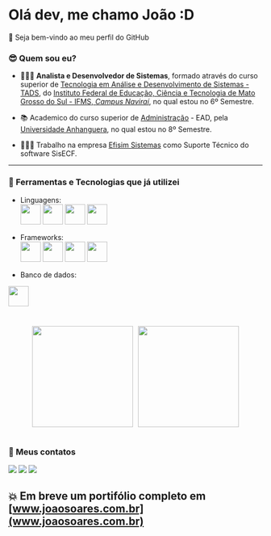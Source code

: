 # Olá dev, me chamo João :D
:tada: Seja bem-vindo ao meu perfil do GitHub

### :sunglasses: Quem sou eu?
* 👨🏻‍💻 **Analista e Desenvolvedor de Sistemas**, formado através do curso superior de [Tecnologia em Análise e Desenvolvimento de Sistemas - TADS](https://www.ifms.edu.br/cursos/graduacao/analise-e-desenvolvimento-de-sistemas), do [Instituto Federal de Educação, Ciência e Tecnologia de Mato Grosso do Sul - IFMS, _Campus Naviraí_](https://ifms.edu.br/campi/campus-navirai), no qual estou no 6º Semestre.

* 📚  Academico do curso superior de [Administração](https://www.anhanguera.com/curso/administracao/) - EAD, pela [Universidade Anhanguera](https://www.anhanguera.com/), no qual estou no 8º Semestre.

* 👷🏼‍♂️ Trabalho na empresa [Efisim Sistemas](https://efisim.com.br/) como Suporte Técnico do software SisECF.

---

### :hammer: Ferramentas e Tecnologias que já utilizei
* Linguagens: <br/>
<img loading="lazy" src="https://cdn.jsdelivr.net/gh/devicons/devicon/icons/javascript/javascript-original.svg" width="40" height="40"/> <img loading="lazy" src="https://cdn.jsdelivr.net/gh/devicons/devicon/icons/typescript/typescript-original.svg" width="40" height="40"/> <img loading="lazy" src="https://cdn.jsdelivr.net/gh/devicons/devicon/icons/java/java-original-wordmark.svg" width="40" height="40"/>   <img loading="lazy" src="https://cdn.jsdelivr.net/gh/devicons/devicon/icons/css3/css3-original-wordmark.svg" width="40" height="40"/> 

* Frameworks: <br/>
<img loading="lazy" src="https://cdn.jsdelivr.net/gh/devicons/devicon/icons/bootstrap/bootstrap-plain.svg" width="40" height="40"/> <img loading="lazy" src="https://cdn.jsdelivr.net/gh/devicons/devicon/icons/react/react-original.svg" width="40" height="40"/> <img loading="lazy" src="https://cdn.jsdelivr.net/gh/devicons/devicon/icons/spring/spring-original.svg" width="40" height="40"/> <img loading="lazy" src="https://cdn.jsdelivr.net/gh/devicons/devicon/icons/angularjs/angularjs-original.svg" width="40" height="40"/>

* Banco de dados: <br/>
<img loading="lazy" src="https://cdn.jsdelivr.net/gh/devicons/devicon/icons/postgresql/postgresql-original.svg" width="40" height="40"/>

#

<div style="display: flex; align-items: center; justify-content: center; gap: 10px;">
    <img height=200 align="center" src="https://github-readme-stats.vercel.app/api?username=joaosoaresreal&show_icons=true&theme=radical&locale=pt-br&rank_icon=github" /> 
    <img height=200 align="center" src="https://github-readme-stats.vercel.app/api/top-langs?username=joaosoaresreal&layout=compact&langs_count=8&card_width=320&theme=radical&locale=pt-br" />
</div>

#

### :calling: Meus contatos
<div>
    <a href="https://www.linkedin.com/in/joaosoaresreal" target="_blank"><img loading="lazy" src="https://img.shields.io/badge/-LinkedIn-%230077B5?style=for-the-badge&logo=linkedin&logoColor=white" target="_blank"></a>
    <a href = "mailto:rotvijoaosoares@gmail.com"><img loading="lazy" src="https://img.shields.io/badge/Gmail-D14836?style=for-the-badge&logo=gmail&logoColor=white" target="_blank"></a>
    <a href="https://instagram.com/joaosoaresreal" target="_blank"><img loading="lazy" src="https://img.shields.io/badge/-Instagram-%23E4405F?style=for-the-badge&logo=instagram&logoColor=white" target="_blank"></a>
</div>

## 💥 Em breve um portifólio completo em [www.joaosoares.com.br](www.joaosoares.com.br)